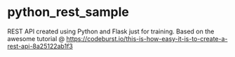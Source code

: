 # python_rest_sample
REST API created using Python and Flask just for training. Based on the awesome tutorial @ https://codeburst.io/this-is-how-easy-it-is-to-create-a-rest-api-8a25122ab1f3
